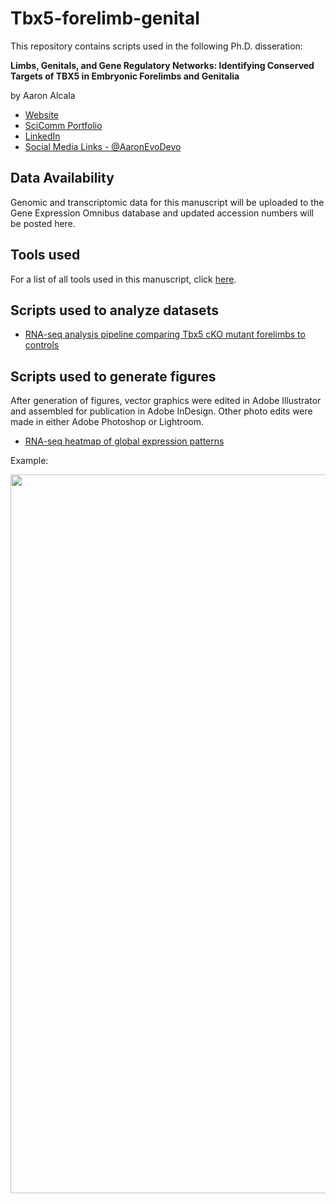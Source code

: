 # Tbx5-forelimb-genital

This repository contains scripts used in the following Ph.D. disseration:

**Limbs, Genitals, and Gene Regulatory Networks: Identifying Conserved Targets of TBX5 in Embryonic Forelimbs and Genitalia**

by Aaron Alcala

* [Website](https://aaronevodevo.wixsite.com/aaronevodevo)
* [SciComm Portfolio](https://aaronalcala.myportfolio.com/)
* [LinkedIn](https://www.linkedin.com/in/aaronalcala/)
* [Social Media Links - @AaronEvoDevo](https://linktr.ee/AaronAlcala)


Data Availability
----------------------------------------------------------------------
Genomic and transcriptomic data for this manuscript will be uploaded to the Gene Expression Omnibus database and updated accession numbers will be posted here.

Tools used
----------------------------------------------------------------------
For a list of all tools used in this manuscript, click [here](https://github.com/gene-drive/Tbx5-forelimb-genital/blob/dfc5a543b5424ec37137c334c8c0e40bd56f428c/Tools-Used.md).


Scripts used to analyze datasets
----------------------------------------------------------------------
* [RNA-seq analysis pipeline comparing Tbx5 cKO mutant forelimbs to controls](https://github.com/gene-drive/Tbx5-forelimb-genital/blob/0f1495034ecddadd38e2a0d3b8b86137538618a0/Scripts/RNA-seq%20pipeline_DESeq2%20analysis%20and%20visualization_Forelimb%20Tbx5%20mutants%20vs%20controls.R)


Scripts used to generate figures
----------------------------------------------------------------------
After generation of figures, vector graphics were edited in Adobe Illustrator and assembled for publication in Adobe InDesign. Other photo edits were made in either Adobe Photoshop or Lightroom.

* [RNA-seq heatmap of global expression patterns](https://github.com/gene-drive/Tbx5-forelimb-genital/blob/c0ce5ca716ffceeba932c64339724f6eb468934b/Scripts/Heatmaps_RNA-seq.R)

Example:

<img width="1150" src="https://user-images.githubusercontent.com/61433004/231803053-dba321dc-dd72-4ceb-a44d-68cfe83c39bb.jpg">
